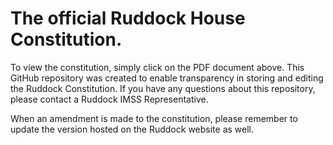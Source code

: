 # The official Ruddock House Constitution.

To view the constitution, simply click on the PDF document above. This GitHub repository was created to enable transparency in storing and editing the Ruddock Constitution. If you have any questions about this repository, please contact a Ruddock IMSS Representative.

When an amendment is made to the constitution, please remember to update the version hosted on the Ruddock website as well.
